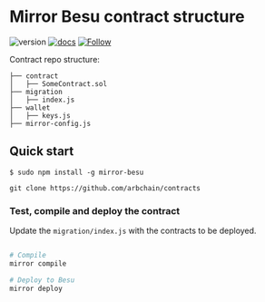 # Mirror Besu contract structure

![version](https://img.shields.io/badge/version-0.1.0beta-blue)
[![docs](https://img.shields.io/badge/docs-0.1.0-green)](https://arbchain.consensolabs.com)
[![Follow](https://img.shields.io/twitter/follow/consensolabs?style=social&logo=twitter)](https://twitter.com/consensolabs)

Contract repo structure:

```
├── contract
│   ├── SomeContract.sol
├── migration
│   ├── index.js
├── wallet
│   ├── keys.js
├── mirror-config.js
```


## Quick start

```
$ sudo npm install -g mirror-besu

git clone https://github.com/arbchain/contracts

```

### Test, compile and deploy the contract
Update the `migration/index.js` with the contracts to be deployed.

```bash

# Compile
mirror compile

# Deploy to Besu
mirror deploy

```

